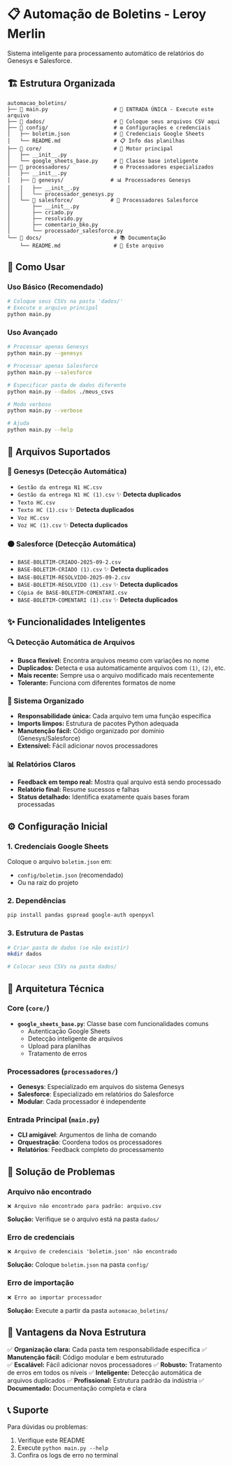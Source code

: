 # 📋 Automação de Boletins - Leroy Merlin

Sistema inteligente para processamento automático de relatórios do Genesys e Salesforce.

## 🏗️ Estrutura Organizada

```
automacao_boletins/
├── 📁 main.py                     # 🚀 ENTRADA ÚNICA - Execute este arquivo
├── 📁 dados/                      # 📂 Coloque seus arquivos CSV aqui
├── 📁 config/                     # ⚙️ Configurações e credenciais
│   ├── boletim.json              # 🔑 Credenciais Google Sheets
│   └── README.md                 # 📋 Info das planilhas
├── 📁 core/                       # 🧠 Motor principal
│   ├── __init__.py
│   └── google_sheets_base.py     # 🔧 Classe base inteligente
├── 📁 processadores/              # ⚙️ Processadores especializados
│   ├── __init__.py
│   ├── 📁 genesys/               # 📊 Processadores Genesys
│   │   ├── __init__.py
│   │   └── processador_genesys.py
│   └── 📁 salesforce/            # 💼 Processadores Salesforce
│       ├── __init__.py
│       ├── criado.py
│       ├── resolvido.py
│       ├── comentario_bko.py
│       └── processador_salesforce.py
└── 📁 docs/                       # 📚 Documentação
    └── README.md                 # 📖 Este arquivo
```

## 🚀 Como Usar

### Uso Básico (Recomendado)
```bash
# Coloque seus CSVs na pasta 'dados/'
# Execute o arquivo principal
python main.py
```

### Uso Avançado
```bash
# Processar apenas Genesys
python main.py --genesys

# Processar apenas Salesforce  
python main.py --salesforce

# Especificar pasta de dados diferente
python main.py --dados ./meus_csvs

# Modo verboso
python main.py --verbose

# Ajuda
python main.py --help
```

## 📁 Arquivos Suportados

### 🔵 Genesys (Detecção Automática)
- `Gestão da entrega N1 HC.csv`
- `Gestão da entrega N1 HC (1).csv` ✨ **Detecta duplicados**
- `Texto HC.csv`
- `Texto HC (1).csv` ✨ **Detecta duplicados**
- `Voz HC.csv`
- `Voz HC (1).csv` ✨ **Detecta duplicados**

### 🟠 Salesforce (Detecção Automática)
- `BASE-BOLETIM-CRIADO-2025-09-2.csv`
- `BASE-BOLETIM-CRIADO (1).csv` ✨ **Detecta duplicados**
- `BASE-BOLETIM-RESOLVIDO-2025-09-2.csv`
- `BASE-BOLETIM-RESOLVIDO (1).csv` ✨ **Detecta duplicados**
- `Cópia de BASE-BOLETIM-COMENTARI.csv`
- `BASE-BOLETIM-COMENTARI (1).csv` ✨ **Detecta duplicados**

## ✨ Funcionalidades Inteligentes

### 🔍 Detecção Automática de Arquivos
- **Busca flexível:** Encontra arquivos mesmo com variações no nome
- **Duplicados:** Detecta e usa automaticamente arquivos com `(1)`, `(2)`, etc.
- **Mais recente:** Sempre usa o arquivo modificado mais recentemente
- **Tolerante:** Funciona com diferentes formatos de nome

### 🎯 Sistema Organizado
- **Responsabilidade única:** Cada arquivo tem uma função específica
- **Imports limpos:** Estrutura de pacotes Python adequada
- **Manutenção fácil:** Código organizado por domínio (Genesys/Salesforce)
- **Extensível:** Fácil adicionar novos processadores

### 📊 Relatórios Claros
- **Feedback em tempo real:** Mostra qual arquivo está sendo processado
- **Relatório final:** Resume sucessos e falhas
- **Status detalhado:** Identifica exatamente quais bases foram processadas

## ⚙️ Configuração Inicial

### 1. Credenciais Google Sheets
Coloque o arquivo `boletim.json` em:
- `config/boletim.json` (recomendado)
- Ou na raiz do projeto

### 2. Dependências
```bash
pip install pandas gspread google-auth openpyxl
```

### 3. Estrutura de Pastas
```bash
# Criar pasta de dados (se não existir)
mkdir dados

# Colocar seus CSVs na pasta dados/
```

## 🔧 Arquitetura Técnica

### Core (`core/`)
- **`google_sheets_base.py`**: Classe base com funcionalidades comuns
  - Autenticação Google Sheets
  - Detecção inteligente de arquivos
  - Upload para planilhas
  - Tratamento de erros

### Processadores (`processadores/`)
- **Genesys**: Especializado em arquivos do sistema Genesys
- **Salesforce**: Especializado em relatórios do Salesforce
- **Modular**: Cada processador é independente

### Entrada Principal (`main.py`)
- **CLI amigável**: Argumentos de linha de comando
- **Orquestração**: Coordena todos os processadores
- **Relatórios**: Feedback completo do processamento

## 🚨 Solução de Problemas

### Arquivo não encontrado
```
❌ Arquivo não encontrado para padrão: arquivo.csv
```
**Solução:** Verifique se o arquivo está na pasta `dados/`

### Erro de credenciais
```
❌ Arquivo de credenciais 'boletim.json' não encontrado
```
**Solução:** Coloque `boletim.json` na pasta `config/`

### Erro de importação
```
❌ Erro ao importar processador
```
**Solução:** Execute a partir da pasta `automacao_boletins/`

## 🎯 Vantagens da Nova Estrutura

✅ **Organização clara:** Cada pasta tem responsabilidade específica
✅ **Manutenção fácil:** Código modular e bem estruturado  
✅ **Escalável:** Fácil adicionar novos processadores
✅ **Robusto:** Tratamento de erros em todos os níveis
✅ **Inteligente:** Detecção automática de arquivos duplicados
✅ **Profissional:** Estrutura padrão da indústria
✅ **Documentado:** Documentação completa e clara

## 📞 Suporte

Para dúvidas ou problemas:
1. Verifique este README
2. Execute `python main.py --help`
3. Confira os logs de erro no terminal